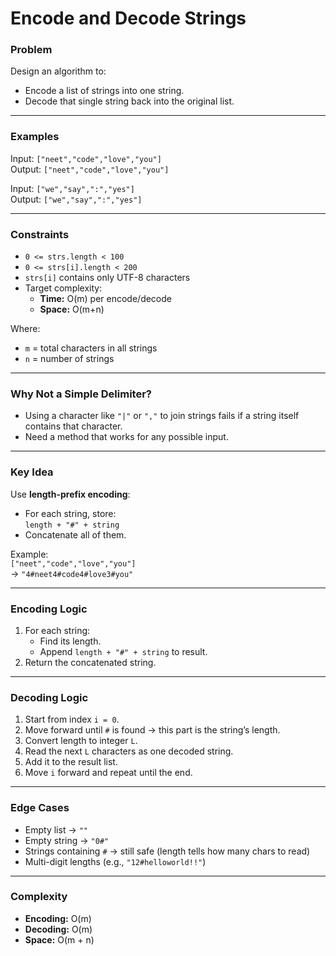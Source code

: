 # Encode and Decode Strings

### Problem
Design an algorithm to:
- Encode a list of strings into one string.
- Decode that single string back into the original list.

---

### Examples
Input: `["neet","code","love","you"]`  
Output: `["neet","code","love","you"]`

Input: `["we","say",":","yes"]`  
Output: `["we","say",":","yes"]`

---

### Constraints
- `0 <= strs.length < 100`
- `0 <= strs[i].length < 200`
- `strs[i]` contains only UTF-8 characters
- Target complexity:  
  - **Time:** O(m) per encode/decode  
  - **Space:** O(m+n)  

Where:  
- `m` = total characters in all strings  
- `n` = number of strings

---

### Why Not a Simple Delimiter?
- Using a character like `"|"` or `","` to join strings fails if a string itself contains that character.  
- Need a method that works for any possible input.

---

### Key Idea
Use **length-prefix encoding**:
- For each string, store:  
  `length + "#" + string`
- Concatenate all of them.

Example:  
`["neet","code","love","you"]`  
→ `"4#neet4#code4#love3#you"`

---

### Encoding Logic
1. For each string:
   - Find its length.
   - Append `length + "#" + string` to result.
2. Return the concatenated string.

---

### Decoding Logic
1. Start from index `i = 0`.
2. Move forward until `#` is found → this part is the string’s length.
3. Convert length to integer `L`.
4. Read the next `L` characters as one decoded string.
5. Add it to the result list.
6. Move `i` forward and repeat until the end.

---

### Edge Cases
- Empty list → `""`
- Empty string → `"0#"`
- Strings containing `#` → still safe (length tells how many chars to read)
- Multi-digit lengths (e.g., `"12#helloworld!!"`)

---

### Complexity
- **Encoding:** O(m)  
- **Decoding:** O(m)  
- **Space:** O(m + n)
